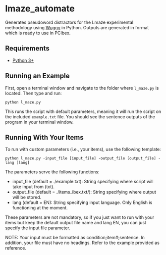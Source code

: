 # lmaze_automate

Generates pseudoword distractors for the Lmaze experimental methodology using
[Wuggy](https://github.com/WuggyCode/wuggy) in Python. Outputs are generated in format
which is ready to use in PCIbex.

## Requirements
- [Python 3+](https://www.python.org/downloads/)

## Running an Example
First, open a terminal window and navigate to the folder where `l_maze.py` is located. Then type and run:

`python l_maze.py`

This runs the script with default parameters, meaning it will run the script on the included `example.txt` file.
You should see the sentence outputs of the program in your terminal window.

## Running With Your Items
To run with custom parameters (i.e., your items), use the following template:

`python l_maze.py -input_file [input_file] -output_file [output_file] -lang [lang]`

The parameters serve the following functions:

- input_file (default = ./example.txt): String specifying where script will take input from (txt). 
- output_file (default = ./items_ibex.txt/): String specifying where output will be stored.
- lang (default = EN): String specifying input language. Only English is functioning at the moment.

These parameters are not mandatory, so if you just want to run with your items but keep the default output file name and
lang EN, you can just specify the input file parameter.

NOTE: Your input must be formatted as condition;item#;sentence. In addition, your file must have no headings. Refer to the example provided as reference.

